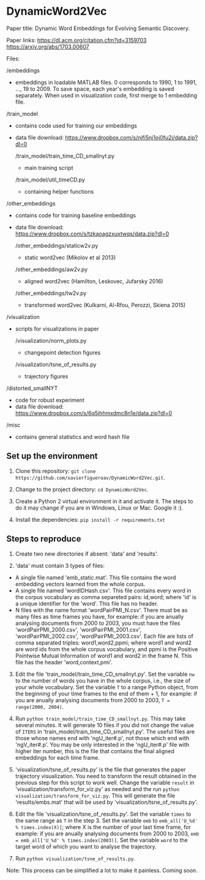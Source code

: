 # DynamicWord2Vec
Paper title:
Dynamic Word Embeddings for Evolving Semantic Discovery. 

Paper links:
https://dl.acm.org/citation.cfm?id=3159703
https://arxiv.org/abs/1703.00607

Files:

/embeddings
 - embeddings in loadable MATLAB files. 0 corresponds to 1990, 1 to 1991, ..., 19 to 2009.
 To save space, each year's embedding is saved separately. When used in visualization code, first merge to 1 embedding file.
 
/train_model
 - contains code used for training our embeddings
 - data file download: https://www.dropbox.com/s/nifi5nj1oj0fu2i/data.zip?dl=0
 
    /train_model/train_time_CD_smallnyt.py
     - main training script

    /train_model/util_timeCD.py
     - containing helper functions

/other_embeddings
 - contains code for training baseline embeddings
 - data file download: https://www.dropbox.com/s/tzkaoagzxuxtwqs/data.zip?dl=0
 
   /other_embeddings/staticw2v.py
    - static word2vec (Mikolov et al 2013)
    
   /other_embeddings/aw2v.py
    - aligned word2vec (Hamilton, Leskovec, Jufarsky 2016)
    
   /other_embeddings/tw2v.py
    - transformed word2vec (Kulkarni, Al-Rfou, Perozzi, Skiena 2015)
    
/visualization
 - scripts for visualizations in paper
 
   /visualization/norm_plots.py
    - changepoint detection figures
    
   /visualization/tsne_of_results.py
    - trajectory figures
    
/distorted_smallNYT
 - code for robust experiment
 - data file download: https://www.dropbox.com/s/6q5jhhmxdmc8n1e/data.zip?dl=0
 
/misc
 - contains general statistics and word hash file

## Set up the environment

1. Clone this repository: `git clone https://github.com/xavierfigueroav/DynamicWord2Vec.git`.

2. Change to the project directory: `cd DynamicWord2Vec`.

3. Create a Python 2 virtual environment in it and activate it. The steps to do it may change if you are in Windows, Linux or Mac. Google it :).

4. Install the dependencies: `pip install -r requirements.txt`


## Steps to reproduce

1. Create two new directories if absent: 'data' and 'results'.

2. 'data' must contain 3 types of files:

 - A single file named 'emb_static.mat'. This file contains the word embedding vectors learned from the whole corpus.
 - A single file named 'wordIDHash.csv'. This file contains every word in the corpus vocabulary as comma separeted pairs: id,word; where 'id' is a unique identifier for the 'word'. This file has no header.
 - N files with the name format 'wordPairPMI_N.csv'. There must be as many files as time frames you have, for example: if you are anually analysing documents from 2000 to 2003, you must have the files 'wordPairPMI_2000.csv', 'wordPairPMI_2001.csv', 'wordPairPMI_2002.csv', 'wordPairPMI_2003.csv'. Each file are lists of comma separated triples: word1,word2,ppmi; where word1 and word2 are word ids from the whole corpus vocabulary, and ppmi is the Positive Pointwise Mutual Information of word1 and word2 in the frame N. This file has the header 'word,context,pmi'.

3. Edit the file 'train_model/train_time_CD_smallnyt.py'. Set the variable `nw` to the number of words you have in the whole corpus, i.e., the size of your whole vocabulary. Set the variable `T` to a range Python object, from the beginning of your time frames to the end of them + 1, for example: if you are anually analysing documents from 2000 to 2003, `T = range(2000, 2004)`.

4. Run `python train_model/train_time_CD_smallnyt.py`. This may take several minutes. It will generate 10 files if you did not change the value of `ITERS` in 'train_model/train_time_CD_smallnyt.py'. The useful files are those whose names end with 'ngU_iter#.p', not those which end with 'ngV_iter#.p'. You may be only interested in the 'ngU_iter#.p' file with higher iter number, this is the file that contains the final aligned embeddings for each time frame.

5. 'visualization/tsne_of_results.py' is the file that generates the paper trajectory visualization. You need to transform the result obtained in the previous step for this script to work well. Change the variable `result` in 'visualization/transform_for_viz.py' as needed and the run `python visualization/transform_for_viz.py`. This will generate the file 'results/embs.mat' that will be used by 'visualization/tsne_of_results.py'.

6. Edit the file 'visualization/tsne_of_results.py'. Set the variable `times` to the same range as `T` in the step 3. Set the variable `emb` to `emb_all['U_%d' % times.index(X)]`; where X is the number of your last time frame, for example: if you are anually analysing documents from 2000 to 2003, `emb = emb_all['U_%d' % times.index(2003)]`. Set the variable `word` to the target word of which you want to analyse the trajectory.

7. Run `python visualization/tsne_of_results.py`.

Note: This process can be simplified a lot to make it painless. Coming soon.
